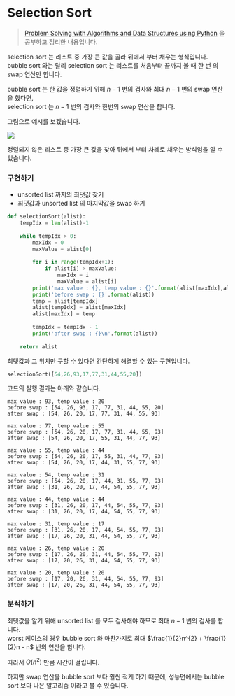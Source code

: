 # Selection Sort



> [Problem Solving with Algorithms and Data Structures using Python](http://interactivepython.org/runestone/static/pythonds/SortSearch/TheBubbleSort.html) 을 공부하고 정리한 내용입니다.



selection sort 는 리스트 중 가장 큰 값을 골라 뒤에서 부터 채우는 형식입니다.<br>bubble sort 와는 달리 selection sort 는 리스트를 처음부터 끝까지 볼 때 한 번 의 swap 연산만 합니다.

bubble sort 는 한 값을 정렬하기 위해 $n-1$ 번의 검사와 최대 $n-1$ 번의 swap 연산을 했다면,<br>selection sort 는 $n-1$ 번의 검사와 한번의 swap 연산을 합니다. 

그림으로 예시를 보겠습니다.

![](http://interactivepython.org/runestone/static/pythonds/_images/selectionsortnew.png)



정렬되지 않은 리스트 중 가장 큰 값을 찾아 뒤에서 부터 차례로 채우는 방식임을 알 수 있습니다.



### 구현하기

- unsorted list 까지의 최댓값 찾기
- 최댓값과 unsorted list 의  마지막값을 swap 하기

```python
def selectionSort(alist):
    tempIdx = len(alist)-1
    
    while tempIdx > 0:
        maxIdx = 0
        maxValue = alist[0]
        
        for i in range(tempIdx+1):
            if alist[i] > maxValue:
                maxIdx = i
                maxValue = alist[i]
        print('max value : {}, temp value : {}'.format(alist[maxIdx],alist[tempIdx]))
        print('before swap : {}'.format(alist))
        temp = alist[tempIdx] 
        alist[tempIdx] = alist[maxIdx]
        alist[maxIdx] = temp
        
        tempIdx = tempIdx - 1
        print('after swap : {}\n'.format(alist))
    
    return alist
```

최댓값과 그 위치만 구할 수 있다면 간단하게 해결할 수 있는 구현입니다.



```python
selectionSort([54,26,93,17,77,31,44,55,20])
```

코드의 실행 결과는 아래와 같습니다.

```
max value : 93, temp value : 20
before swap : [54, 26, 93, 17, 77, 31, 44, 55, 20]
after swap : [54, 26, 20, 17, 77, 31, 44, 55, 93]

max value : 77, temp value : 55
before swap : [54, 26, 20, 17, 77, 31, 44, 55, 93]
after swap : [54, 26, 20, 17, 55, 31, 44, 77, 93]

max value : 55, temp value : 44
before swap : [54, 26, 20, 17, 55, 31, 44, 77, 93]
after swap : [54, 26, 20, 17, 44, 31, 55, 77, 93]

max value : 54, temp value : 31
before swap : [54, 26, 20, 17, 44, 31, 55, 77, 93]
after swap : [31, 26, 20, 17, 44, 54, 55, 77, 93]

max value : 44, temp value : 44
before swap : [31, 26, 20, 17, 44, 54, 55, 77, 93]
after swap : [31, 26, 20, 17, 44, 54, 55, 77, 93]

max value : 31, temp value : 17
before swap : [31, 26, 20, 17, 44, 54, 55, 77, 93]
after swap : [17, 26, 20, 31, 44, 54, 55, 77, 93]

max value : 26, temp value : 20
before swap : [17, 26, 20, 31, 44, 54, 55, 77, 93]
after swap : [17, 20, 26, 31, 44, 54, 55, 77, 93]

max value : 20, temp value : 20
before swap : [17, 20, 26, 31, 44, 54, 55, 77, 93]
after swap : [17, 20, 26, 31, 44, 54, 55, 77, 93]
```



### 분석하기

최댓값을 알기 위해 unsorted list 를 모두 검사해야 하므로 최대 $n-1$ 번의 검사를 합니다.<br>worst 케이스의 경우 bubble sort 와 마찬가지로 최대 $\frac{1}{2}n^{2} + \frac{1}{2}n - n$  번의 연산을 합니다.

따라서 $O(n^{2})$ 만큼 시간이 걸립니다.

하지만 swap 연산을 bubble sort 보다 훨씬 적게 하기 때문에, 성능면에서는 bubble sort 보다 나은 알고리즘 이라고 볼 수 있습니다.